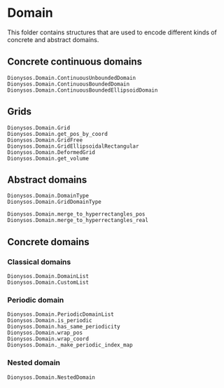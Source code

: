 # Domain

This folder contains structures that are used to encode different kinds of concrete and abstract domains.

## Concrete continuous domains 
```@docs
Dionysos.Domain.ContinuousUnboundedDomain
Dionysos.Domain.ContinuousBoundedDomain
Dionysos.Domain.ContinuousBoundedEllipsoidDomain
```

## Grids 
```@docs
Dionysos.Domain.Grid
Dionysos.Domain.get_pos_by_coord
Dionysos.Domain.GridFree
Dionysos.Domain.GridEllipsoidalRectangular
Dionysos.Domain.DeformedGrid
Dionysos.Domain.get_volume
```

## Abstract domains 
```@docs
Dionysos.Domain.DomainType
Dionysos.Domain.GridDomainType
```

```@docs
Dionysos.Domain.merge_to_hyperrectangles_pos
Dionysos.Domain.merge_to_hyperrectangles_real
```

## Concrete domains 

### Classical domains
```@docs
Dionysos.Domain.DomainList
Dionysos.Domain.CustomList
```

### Periodic domain 
```@docs
Dionysos.Domain.PeriodicDomainList
Dionysos.Domain.is_periodic
Dionysos.Domain.has_same_periodicity
Dionysos.Domain.wrap_pos
Dionysos.Domain.wrap_coord
Dionysos.Domain._make_periodic_index_map
```

### Nested domain 
```@docs
Dionysos.Domain.NestedDomain
```
